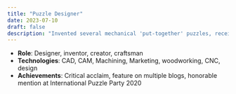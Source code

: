 ```yaml
---
title: "Puzzle Designer"
date: 2023-07-10
draft: false
description: "Invented several mechanical 'put-together' puzzles, receiving critical acclaim within the global puzzle community."
---
```


- **Role**: Designer, inventor, creator, craftsman
- **Technologies**: CAD, CAM, Machining, Marketing, woodworking, CNC, design
- **Achievements**: Critical acclaim, feature on multiple blogs, honorable mention at International Puzzle Party 2020

